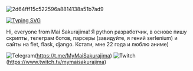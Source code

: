 ![2d64fff15c522596a8814138a51b7ad9](https://github.com/MyMaiSan/MyMaiSan/assets/166984233/f97b15e3-2ef8-4bc5-9e5f-ea9b5ca2c6ab)

[![Typing SVG](https://readme-typing-svg.demolab.com?font=Fira+Code&pause=1000&random=false&width=435&lines=I%60m+Mai+San%2C+Python+Developer)](https://git.io/typing-svg)

Hi, everyone from Mai Sakurajima! Я python разработчик, в основе пишу скрипты, телеграм ботов, парсеры (завидуйте, я гений serlenium) и сайты на flet, flask, django. Кстати, мне 22 года и люблю аниме)

![Telegram](https://img.shields.io/badge/Telegram-2CA5E0?style=for-the-badge&logo=telegram&logoColor=white)(https://t.me/MyMaiSakurajima)
![Twitch](https://img.shields.io/badge/Twitch-%239146FF.svg?style=for-the-badge&logo=Twitch&logoColor=white)(https://www.twitch.tv/mymaisakurajima)

